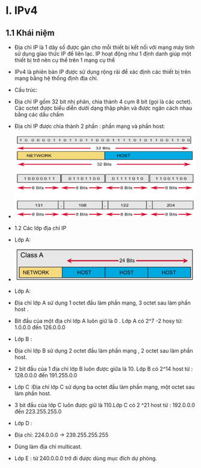 # I. IPv4
## 1.1 Khái niệm
- Địa chỉ IP là 1 dãy số được gán cho mỗi thiết bị kết nối với mạng máy tính sử dụng giao thức IP để liên lạc. IP hoạt động như 1 định danh giúp một thiết bị trở nên cụ thể trên 1 mạng cụ thể
- IPv4 là phiên bản IP được sử dụng rộng rãi để xác định các thiết bị trên mạng bằng hệ thống định địa chỉ.
- Cấu trúc:
- Địa chỉ IP gồm 32 bit nhị phân, chia thành 4 cụm 8 bit (gọi là các octet). Các octet được biểu diễn dưới dạng thập phân và được ngăn cách nhau bằng các dấu chấm
- Địa chỉ IP được chia thành 2 phần : phần mạng và phần host: 

 - <img src="1.PNG">
 - 1.2 Các lớp địa chỉ IP
 - Lớp A:
 - <img src="2.PNG">
 - Lớp A: 
 - Địa chỉ lớp A sử dụng 1 octet đầu làm phần mạng, 3 octet sau làm phần host . 
 - Bit đầu của một địa chỉ lớp A luôn giữ là 0 . Lớp A có 2^7 -2 hosy từ: 1.0.0.0 đến 126.0.0.0
 - Lớp B :
 - Địa chỉ lớp B sử dụng 2 octet đầu làm phần mạng , 2 octet sau làm phần host.

 - 2 bit đầu của 1 địa chỉ lớp B luôn được giữa là 10. Lớp B có 2^14 host từ : 128.0.0.0 đến 191.255.0.0
 - Lớp C :Địa chỉ lớp C sử dụng ba octet đầu làm phần mạng, một octet sau làm phần host.
- 3 bit đầu của lớp C luôn được giữ là 110.Lớp C có 2 ^21 host từ : 192.0.0.0 đến 223.255.255.0
- Lớp D :
-    Địa chỉ:
224.0.0.0 -> 239.255.255.255
-    Dùng làm địa chỉ multicast.
- Lớp E : từ 240.0.0.0 trở đi được dùng mục đích dự phòng.

 